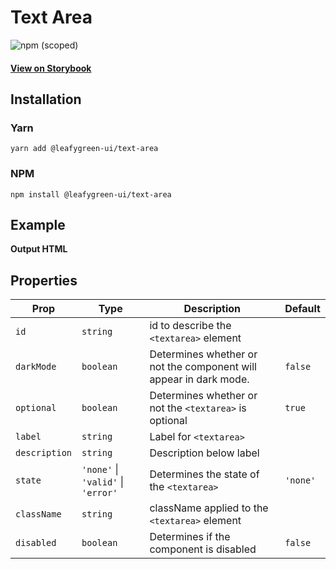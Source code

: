# Text Area

![npm (scoped)](https://img.shields.io/npm/v/@leafygreen-ui/text-area.svg)

#### [View on Storybook](https://mongodb.github.io/leafygreen-ui/?path=/story/text-area--default)

## Installation

### Yarn

```shell
yarn add @leafygreen-ui/text-area
```

### NPM

```shell
npm install @leafygreen-ui/text-area
```

## Example

**Output HTML**

## Properties

| Prop          | Type                               | Description                                                       | Default  |
| ------------- | ---------------------------------- | ----------------------------------------------------------------- | -------- |
| `id`          | `string`                           | id to describe the `<textarea>` element                           |          |
| `darkMode`    | `boolean`                          | Determines whether or not the component will appear in dark mode. | `false`  |
| `optional`    | `boolean`                          | Determines whether or not the `<textarea>` is optional            | `true`   |
| `label`       | `string`                           | Label for `<textarea>`                                            |          |
| `description` | `string`                           | Description below label                                           |          |
| `state`       | `'none'` \| `'valid'` \| `'error'` | Determines the state of the `<textarea>`                          | `'none'` |
| `className`   | `string`                           | className applied to the `<textarea>` element                     |          |
| `disabled`    | `boolean`                          | Determines if the component is disabled                           | `false`  |
